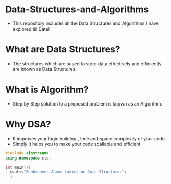 # Data-Structures-and-Algorithms
- This repository includes all the Data Structures and Algorithms I have explored till Date!

# What are Data Structures?
- The structures which are sused to store data effectively and efficiently are known as Data Structures.
# What is Algorithm?
- Step by Step solution to a proposed problem is known as an Algorithm.
# Why DSA? 
- It improves your logic building , time and space complexity of your code.
- Simply it helps you to make your code scallable and efficient.

``` cpp
#include <iostream>
using namespace std;

int main(){
  cout<<"Shahzaneer Ahmed taking on Data Structures";
  }
```
